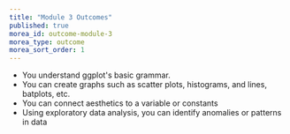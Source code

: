 ```yaml
---
title: "Module 3 Outcomes"
published: true
morea_id: outcome-module-3
morea_type: outcome
morea_sort_order: 1
---
```


  * You understand ggplot's basic grammar.
  * You can create graphs such as scatter plots, histograms, and lines, batplots, etc.
  * You can connect aesthetics to a variable or constants
  * Using exploratory data analysis, you can identify anomalies or patterns in data

